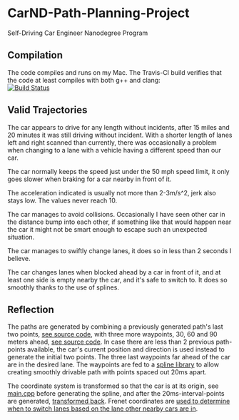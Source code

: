 # CarND-Path-Planning-Project
Self-Driving Car Engineer Nanodegree Program

## Compilation

The code compiles and runs on my Mac. The Travis-CI build verifies that the code at least compiles with both g++ and clang:  
[![Build Status](https://travis-ci.org/stela/CarND-Path-Planning-Project.svg?branch=master)](https://travis-ci.org/stela/CarND-Path-Planning-Project)

## Valid Trajectories

The car appears to drive for any length without incidents, after 15 miles and 20 minutes it was still driving without incident. With a shorter length of lanes left and right scanned than currently, there was occasionally a problem when changing to a lane with a vehicle having a different speed than our car.

The car normally keeps the speed just under the 50 mph speed limit, it only goes slower when braking for a car nearby in front of it.

The acceleration indicated is usually not more than 2-3m/s^2, jerk also stays low. The values never reach 10.

The car manages to avoid collisions. Occasionally I have seen other car in the distance bump into each other, if something like that would happen near the car it might not be smart enough to escape such an unexpected situation.

The car manages to swiftly change lanes, it does so in less than 2 seconds I believe.

The car changes lanes when blocked ahead by a car in front of it, and at least one side is empty nearby the car, and it's safe to switch to. It does so smoothly thanks to the use of splines.


## Reflection
The paths are generated by combining a previously generated path's last two points, [see source code](src/main.cpp#L338-L349), with three more waypoints, 30, 60 and 90 meters ahead, [see source code](src/main.cpp#L352-L355). In case there are less than 2 previous path-points available, the car's current position and direction is used instead to generate the initial two points. The three last waypoints far ahead of the car are in the desired lane. The waypoints are fed to a [spline library](src/spline.h) to allow creating smoothly drivable path with points spaced out 20ms apart. 

The coordinate system is transformed so that the car is at its origin, see [main.cpp](src/main.cpp#L371-L372) before generating the spline, and after the 20ms-interval-points are generated, [transformed back](src/main.cpp#L404-L406). Frenet coordinates are [used to determine when to switch lanes based on the lane other nearby cars are in](src/main.cpp#L272-L316). 
